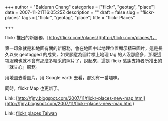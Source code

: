 +++
author = "Balduran Chang"
categories = ["flickr", "geotag", "place"]
date = 2007-11-21T16:05:25Z
description = ""
draft = false
slug = "flickr-places"
tags = ["flickr", "geotag", "place"]
title = "flickr Places"

+++


flickr 推出的新服務，[http://flickr.com/places/](http://flickr.com/places/)。

第一印象就是和地圖有關的新服務，會在地圖中以地理位置顯示精采圖片，這是長久以來 geotagged 的成果，如果願意為圖片標上地理 tag 的人沒那麼多，那麼這項服務也就不會有那麼多精采的照片了，說起來，這是 flickr 感謝支持者所推出的「就甘心」服務。

用地圖去看圖片，用 Google earth 去看，都別有一番趣味。

同時，flickr Map 也更新了。

Link: [http://fjny.blogspot.com/2007/11/flickr-places-new-map.html](http://fjny.blogspot.com/2007/11/flickr-places-new-map.html)

Link: [flickr places Taiwan](http://flickr.com/places/Taiwan/Taiwan+Province)

